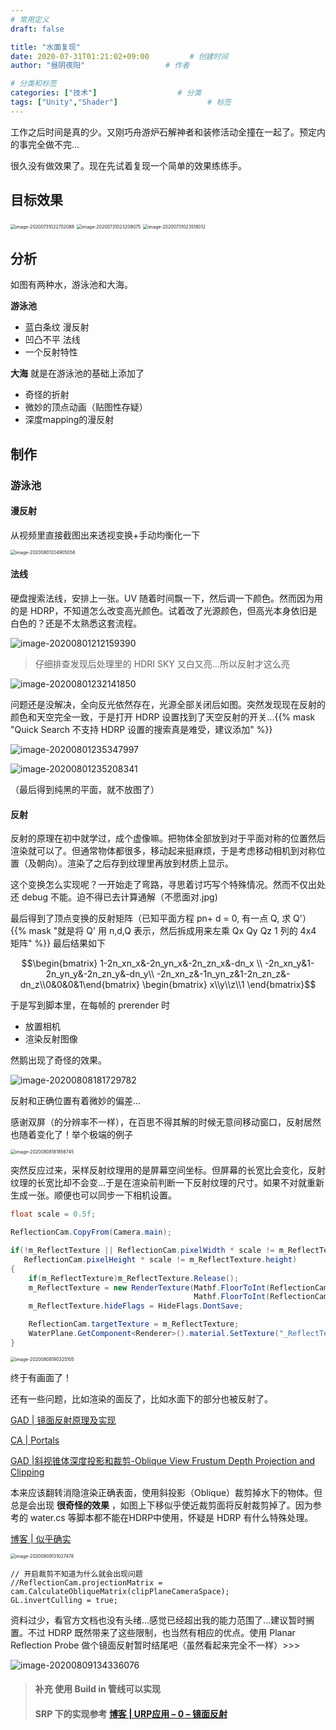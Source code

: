 ```yaml
---
# 常用定义
draft: false

title: "水面复现"
date: 2020-07-31T01:21:02+09:00			# 创建时间
author: "昼阴夜阳"             		# 作者

# 分类和标签
categories: ["技术"]		            # 分类
tags: ["Unity","Shader"]		    		# 标签
---
```


工作之后时间是真的少。又刚巧舟游炉石解神者和装修活动全撞在一起了。预定内的事完全做不完...

很久没有做效果了。现在先试着复现一个简单的效果练练手。

## 目标效果

<img src="https://gitee.com/GZ1A/image-hosting/raw/master/blog/2020/07/image-20200731022752088.png" alt="image-20200731022752088" style="zoom:50%;" />

<img src="https://gitee.com/GZ1A/image-hosting/raw/master/blog/2020/07/image-20200731023209075.png" alt="image-20200731023209075" style="zoom:50%;" />

<img src="https://gitee.com/GZ1A/image-hosting/raw/master/blog/2020/07/image-20200731023518012.png" alt="image-20200731023518012" style="zoom:50%;" />

## 分析

如图有两种水，游泳池和大海。

**游泳池**

* 蓝白条纹 漫反射
* 凹凸不平 法线
* 一个反射特性

**大海** 就是在游泳池的基础上添加了

* 奇怪的折射
* 微妙的顶点动画（贴图性存疑）
* 深度mapping的漫反射

## 制作

### 游泳池

#### 漫反射

从视频里直接截图出来透视变换+手动均衡化一下

<img src="https://gitee.com/GZ1A/image-hosting/raw/master/blog/2020/07/image-20200801204905056.png" alt="image-20200801204905056" style="zoom:50%;" />

#### 法线

硬盘搜索法线，安排上一张。UV 随着时间飘一下，然后调一下颜色。然而因为用的是 HDRP，不知道怎么改变高光颜色。试着改了光源颜色，但高光本身依旧是白色的？还是不太熟悉这套流程。

![image-20200801212159390](https://gitee.com/GZ1A/image-hosting/raw/master/blog/2020/07/image-20200801212159390.png)

> 仔细排查发现后处理里的 HDRI SKY 又白又亮...所以反射才这么亮

![image-20200801232141850](https://gitee.com/GZ1A/image-hosting/raw/master/blog/2020/07/image-20200801232141850.png)

问题还是没解决，全向反光依然存在，光源全部关闭后如图。突然发现现在反射的颜色和天空完全一致，于是打开 HDRP 设置找到了天空反射的开关...{{% mask "Quick Search 不支持 HDRP 设置的搜索真是难受，建议添加" %}}

![image-20200801235347997](https://gitee.com/GZ1A/image-hosting/raw/master/blog/2020/07/image-20200801235347997.png)

![image-20200801235208341](https://gitee.com/GZ1A/image-hosting/raw/master/blog/2020/07/image-20200801235208341.png)

（最后得到纯黑的平面，就不放图了）

#### 反射

反射的原理在初中就学过，成个虚像嘛。把物体全部放到对于平面对称的位置然后渲染就可以了。但通常物体都很多，移动起来挺麻烦，于是考虑移动相机到对称位置（及朝向）。渲染了之后存到纹理里再放到材质上显示。

这个变换怎么实现呢？一开始走了弯路，寻思着讨巧写个特殊情况。然而不仅出处还 debug 不能。迫不得已去计算通解（不愿面对.jpg)

最后得到了顶点变换的反射矩阵（已知平面方程 pn+ d = 0, 有一点 Q, 求 Q'）{{% mask "就是将 Q' 用 n,d,Q 表示，然后拆成用来左乘 Qx Qy Qz 1 列的 4x4 矩阵" %}} 最后结果如下

$$\begin{bmatrix} 1-2n_xn_x&-2n_yn_x&-2n_zn_x&-dn_x \\ -2n_xn_y&1-2n_yn_y&-2n_zn_y&-dn_y\\ -2n_xn_z&-1n_yn_z&1-2n_zn_z&-dn_z\\0&0&0&1\end{bmatrix} \begin{bmatrix} x\\y\\z\\1 \end{bmatrix}$$

于是写到脚本里，在每帧的 prerender 时

* 放置相机
* 渲染反射图像

然鹅出现了奇怪的效果。

![image-20200808181729782](https://gitee.com/GZ1A/image-hosting/raw/master/blog/2020/08/image-20200808181729782.png)

反射和正确位置有着微妙的偏差...

感谢双屏（的分辨率不一样），在百思不得其解的时候无意间移动窗口，反射居然也随着变化了！举个极端的例子

<img src="C:/Users/GZ1A/AppData/Roaming/Typora/typora-user-images/image-20200808181856745.png" alt="image-20200808181856745" style="zoom:50%;" />

突然反应过来，采样反射纹理用的是屏幕空间坐标。但屏幕的长宽比会变化，反射纹理的长宽比却不会变...于是在渲染前判断一下反射纹理的尺寸。如果不对就重新生成一张。顺便也可以同步一下相机设置。

```c#
float scale = 0.5f;

ReflectionCam.CopyFrom(Camera.main);

if(!m_ReflectTexture || ReflectionCam.pixelWidth * scale != m_ReflectTexture.width||
   ReflectionCam.pixelHeight * scale != m_ReflectTexture.height)
{
    if(m_ReflectTexture)m_ReflectTexture.Release();
    m_ReflectTexture = new RenderTexture(Mathf.FloorToInt(ReflectionCam.pixelWidth * scale),
                                         Mathf.FloorToInt(ReflectionCam.pixelHeight * scale), 24);
    m_ReflectTexture.hideFlags = HideFlags.DontSave;

    ReflectionCam.targetTexture = m_ReflectTexture;
    WaterPlane.GetComponent<Renderer>().material.SetTexture("_ReflectTex", m_ReflectTexture);
}
```

<img src="https://gitee.com/GZ1A/image-hosting/raw/master/blog/2020/08/image-20200808190325105.png" alt="image-20200808190325105" style="zoom:50%;" />

终于有画面了！

还有一些问题，比如渲染的面反了，比如水面下的部分也被反射了。

[GAD | 镜面反射原理及实现](https://gameinstitute.qq.com/community/detail/106151)

[CA | Portals](https://www.youtube.com/watch?v=cWpFZbjtSQg)

[GAD |斜视锥体深度投影和裁剪-Oblique View Frustum Depth Projection and Clipping](https://gameinstitute.qq.com/community/detail/106203)

本来应该翻转消隐渲染正确表面，使用斜投影（Oblique）裁剪掉水下的物体。但总是会出现 **很奇怪的效果** ，如图上下移似乎使近裁剪面将反射裁剪掉了。因为参考的 water.cs 等脚本都不能在HDRP中使用，怀疑是 HDRP 有什么特殊处理。

[博客 | 似乎确实](https://blog.csdn.net/skylovecrayon/article/details/90812293)

<img src="https://gitee.com/GZ1A/image-hosting/raw/master/blog/2020/08/image-20200809131027478.png" alt="image-20200809131027478" style="zoom:50%;" />

```c+
// 开启裁剪不知道为什么就会出现问题
//ReflectionCam.projectionMatrix = cam.CalculateObliqueMatrix(clipPlaneCameraSpace);
GL.invertCulling = true;
```

资料过少，看官方文档也没有头绪...感觉已经超出我的能力范围了...建议暂时搁置。不过 HDRP 既然带来了这些限制，也当然有相应的优点。使用 Planar Reflection Probe 做个镜面反射暂时结尾吧（虽然看起来完全不一样）>>>

![image-20200809134336076](C:/Users/GZ1A/AppData/Roaming/Typora/typora-user-images/image-20200809134336076.png)

> #### 补充 使用 Build in 管线可以实现
>
> #### SRP 下的实现参考 [博客 | URP应用 – 0 – 镜面反射](https://acgmart.com/render/planar-reflection-based-on-distance/)